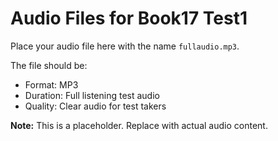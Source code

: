 # Audio Files for Book17 Test1

Place your audio file here with the name `fullaudio.mp3`.

The file should be:
- Format: MP3
- Duration: Full listening test audio
- Quality: Clear audio for test takers

**Note:** This is a placeholder. Replace with actual audio content. 
